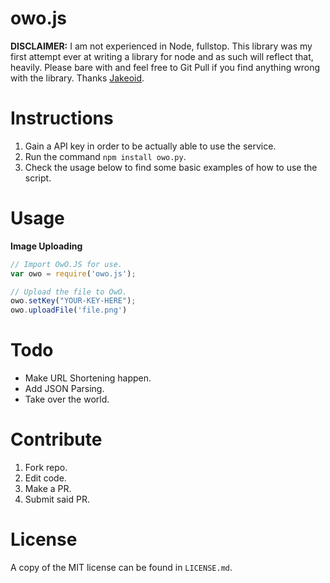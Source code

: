 # owo.js

**DISCLAIMER:** I am not experienced in Node, fullstop. This library was my first attempt ever at writing a library for node and as such will reflect that, heavily. Please bare with and feel free to Git Pull if you find anything wrong with the library. Thanks [Jakeoid](https://github.com/jakeoid).

# Instructions

1. Gain a API key in order to be actually able to use the service.
2. Run the command `npm install owo.py`.
3. Check the usage below to find some basic examples of how to use the script.

# Usage

**Image Uploading**

```js
// Import OwO.JS for use.
var owo = require('owo.js');

// Upload the file to OwO.
owo.setKey("YOUR-KEY-HERE");
owo.uploadFile('file.png')
```

# Todo

- Make URL Shortening happen.
- Add JSON Parsing.
- Take over the world.

# Contribute

1. Fork repo.
2. Edit code.
3. Make a PR.
4. Submit said PR.

# License

A copy of the MIT license can be found in `LICENSE.md`.
